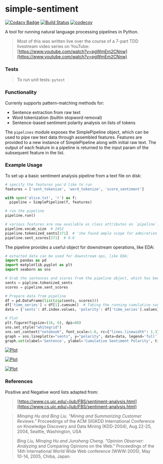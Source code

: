 # simple-sentiment

[![Codacy Badge](https://api.codacy.com/project/badge/Grade/32a76893bb5b407aad5c8e24816874f3)](https://app.codacy.com/app/wesdoyle/simple-sentiment?utm_source=github.com&utm_medium=referral&utm_content=wesdoyle/simple-sentiment&utm_campaign=Badge_Grade_Dashboard)
[![Build Status](https://travis-ci.org/wesdoyle/simple-sentiment.svg?branch=master)](https://travis-ci.org/wesdoyle/simple-sentiment)
[![codecov](https://codecov.io/gh/wesdoyle/simple-sentiment/branch/master/graph/badge.svg)](https://codecov.io/gh/wesdoyle/simple-sentiment)

A tool for running natural language processing pipelines in Python.

> Most of this was written live over the course of a 7-part TDD livestream video series on YouTube: [https://www.youtube.com/watch?v=pgWmEm2CNnw](https://www.youtube.com/watch?v=pgWmEm2CNnw)

### Tests
> To run unit tests: `pytest`

### Functionality
Currenly supports pattern-matching methods for:
*  Sentence extraction from raw text
*  Word tokenization (builtin stopword removal)
*  Sentence-based sentiment polarity analysis on lists of tokens

The `pipelines` module exposes the SimplePipeline object, which can be used to pipe raw text data through assembled features.  Features are provided to a new instance of SimplePipeline along with initial raw text. The output of each feature in a pipeline is returned to the input param of the subsequent feature in the list.

### Example Usage
To set up a basic sentiment analysis pipeline from a text file on disk:

```python
# specify the features you'd like to run
features = ['sent_tokenize', 'word_tokenize', 'score_sentiment']

with open('alice.txt', 'r') as f:
  pipeline = SimplePipeline(f, features)

# run the pipeline
pipeline.run()

# various features are now available as class attributes on `pipeline`:
pipeline.vocab_size  # 2452
pipeline.tokenized_sents[371]  # 'she found ample scope for admiration and delight'
pipeline.sent_scores[371]  # 0.6
```

The pipeline provides a useful object for downstream operations, like EDA:

```python
# extacted data can be used for downstream ops, like EDA:
import pandas as pd
import matplotlib.pyplot as plt
import seaborn as sns

# Grab the sentences and scores from the pipeline object, which has been fit to a text sample.
sents = pipline.tokenized_sents
scores = pipeline.sent_scores

# Prepare data from pipeline
df = pd.DataFrame(list(zip(sents, scores)))
df['time_series'] = df[1].cumsum()  # Taking the running cumulative sum of the sentiment score
data = {'sents': df.index.values, 'polarity': df['time_series'].values}

# Plot
plt.figure(figsize=(16, 6), dpi=80)
sns.set_style("whitegrid")
sns.set_context("notebook", font_scale=1.6, rc={"lines.linewidth": 1.3})
graph = sns.lineplot(x="sents", y="polarity", data=data, legend='full')
graph.set(xlabel='Sentence', ylabel='Cumulative Sentiment Polarity', title="Running Sentiment of \"Frankenstein\"")
```

[![Plot](https://raw.githubusercontent.com/wesdoyle/simple-sentiment/master/images/frankenstein.png)](https://raw.githubusercontent.com/wesdoyle/simple-sentiment/master/images/frankenstein.png)

[![Plot](https://raw.githubusercontent.com/wesdoyle/simple-sentiment/master/images/alice.png)](https://raw.githubusercontent.com/wesdoyle/simple-sentiment/master/images/alice.png)

[![Plot](https://raw.githubusercontent.com/wesdoyle/simple-sentiment/master/images/moby.png)](https://raw.githubusercontent.com/wesdoyle/simple-sentiment/master/images/moby.png)

### References

Positive and Negative word lists adapted from:
> [https://www.cs.uic.edu/~liub/FBS/sentiment-analysis.html](https://www.cs.uic.edu/~liub/FBS/sentiment-analysis.html)

> _Minqing Hu and Bing Liu. "Mining and Summarizing Customer Reviews."_
>     Proceedings of the ACM SIGKDD International Conference on Knowledge
>     Discovery and Data Mining (KDD-2004), Aug 22-25, 2004, Seattle,
>     Washington, USA
>
> _Bing Liu, Minqing Hu and Junsheng Cheng. "Opinion Observer: Analyzing_
>     and Comparing Opinions on the Web." Proceedings of the 14th
>     International World Wide Web conference (WWW-2005), May 10-14,
>     2005, Chiba, Japan.
